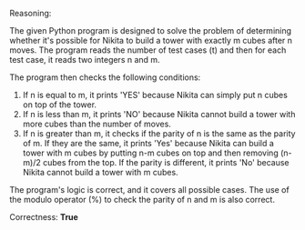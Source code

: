 Reasoning:

The given Python program is designed to solve the problem of determining whether it's possible for Nikita to build a tower with exactly m cubes after n moves. The program reads the number of test cases (t) and then for each test case, it reads two integers n and m.

The program then checks the following conditions:

1. If n is equal to m, it prints 'YES' because Nikita can simply put n cubes on top of the tower.
2. If n is less than m, it prints 'NO' because Nikita cannot build a tower with more cubes than the number of moves.
3. If n is greater than m, it checks if the parity of n is the same as the parity of m. If they are the same, it prints 'Yes' because Nikita can build a tower with m cubes by putting n-m cubes on top and then removing (n-m)/2 cubes from the top. If the parity is different, it prints 'No' because Nikita cannot build a tower with m cubes.

The program's logic is correct, and it covers all possible cases. The use of the modulo operator (%) to check the parity of n and m is also correct.

Correctness: **True**